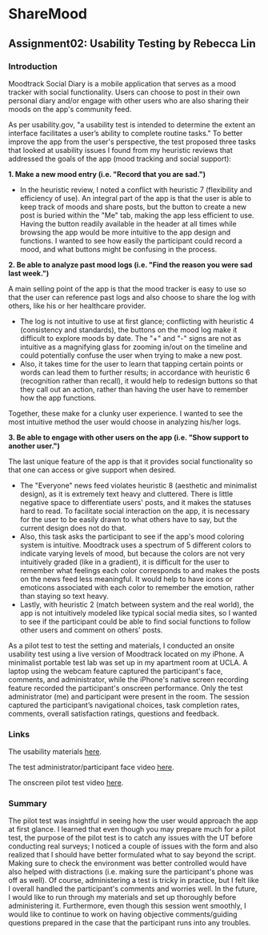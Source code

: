 # ShareMood
## Assignment02: Usability Testing by Rebecca Lin

### Introduction
Moodtrack Social Diary is a mobile application that serves as a mood tracker with social functionality. Users can choose to post in their own personal diary and/or engage with other users who are also sharing their moods on the app's community feed. 

As per usability.gov, "a usability test is intended to determine the extent an interface facilitates a user’s ability to complete routine tasks." To better improve the app from the user's perspective, the test proposed three tasks that looked at usability issues I found from my heuristic reviews that addressed the goals of the app (mood tracking and social support): 

**1. Make a new mood entry (i.e. "Record that you are sad.")**

* In the heuristic review, I noted a conflict with heuristic 7 (flexibility and efficiency of use). An integral part of the app is that the user is able to keep track of moods and share posts, but the button to create a new post is buried within the "Me" tab, making the app less efficient to use. Having the button readily available in the header at all times while browsing the app would be more intuitive to the app design and functions. I wanted to see how easily the participant could record a mood, and what buttons might be confusing in the process.

**2. Be able to analyze past mood logs (i.e. "Find the reason you were sad last week.")** 

A main selling point of the app is that the mood tracker is easy to use so that the user can reference past logs and also choose to share the log with others, like his or her healthcare provider. 

* The log is not intuitive to use at first glance; conflicting with heuristic 4 (consistency and standards), the buttons on the mood log make it difficult to explore moods by date. The "+" and "-" signs are not as intuitive as a magnifying glass for zooming in/out on the timeline and could potentially confuse the user when trying to make a new post. 
* Also, it takes time for the user to learn that tapping certain points or words can lead them to further results; in accordance with heuristic 6 (recognition rather than recall), it would help to redesign buttons so that they call out an action, rather than having the user have to remember how the app functions. 

Together, these make for a clunky user experience. I wanted to see the most intuitive method the user would choose in analyzing his/her logs.

**3. Be able to engage with other users on the app (i.e. "Show support to another user.")** 

The last unique feature of the app is that it provides social functionality so that one can access or give support when desired. 

* The "Everyone" news feed violates heuristic 8 (aesthetic and minimalist design), as it is extremely text heavy and cluttered. There is little negative space to differentiate users' posts, and it makes the statuses hard to read. To facilitate social interaction on the app, it is necessary for the user to be easily drawn to what others have to say, but the current design does not do that. 
* Also, this task asks the participant to see if the app's mood coloring system is intuitive. Moodtrack uses a spectrum of 5 different colors to indicate varying levels of mood, but because the colors are not very intuitively graded (like in a gradient), it is difficult for the user to remember what feelings each color corresponds to and makes the posts on the news feed less meaningful. It would help to have icons or emoticons associated with each color to remember the emotion, rather than staying so text heavy. 
* Lastly, with heuristic 2 (match between system and the real world), the app is not intuitively modeled like typical social media sites, so I wanted to see if the participant could be able to find social functions to follow other users and comment on others' posts. 


As a pilot test to test the setting and materials, I conducted an onsite usability test using a live version of Moodtrack located on my iPhone. A minimalist portable test lab was set up in my apartment room at UCLA. A laptop using the webcam feature captured the participant's face, comments, and administrator, while the iPhone's native screen recording feature recorded the participant's onscreen performance. Only the test administrator (me) and participant were present in the room. The session captured the participant’s navigational choices, task completion rates, comments, overall satisfaction ratings, questions and feedback.

### Links

The usability materials [here](https://forms.gle/53kKHB8Gvb1UqXtRA).

The test administrator/participant face video [here](https://youtu.be/cEQ2l8Cl6HE).

The onscreen pilot test video [here](https://youtu.be/7zfM1AAS5Mo).

### Summary

The pilot test was insightful in seeing how the user would approach the app at first glance. I learned that even though you may prepare much for a pilot test, the purpose of the pilot test is to catch any issues with the UT before conducting real surveys; I noticed a couple of issues with the form and also realized that I should have better formulated what to say beyond the script. Making sure to check the environment was better controlled would have also helped with distractions (i.e. making sure the participant's phone was off as well). Of course, administering a test is tricky in practice, but I felt like I overall handled the participant's comments and worries well. In the future, I would like to run through my materials and set up thoroughly before administering it. Furthermore, even though this session went smoothly, I would like to continue to work on having objective comments/guiding questions prepared in the case that the participant runs into any troubles. 


